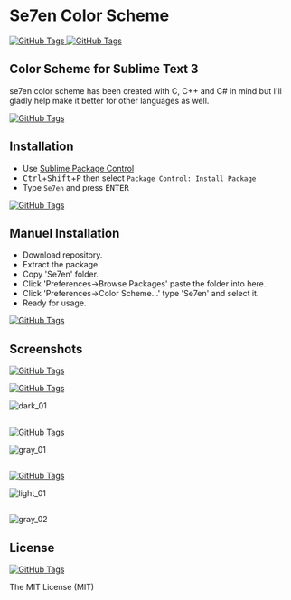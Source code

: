 # Se7en Color Scheme
[![GitHub Tags](https://img.shields.io/badge/version-1.0.0-brightgreen.svg)
](https://github.com/csknklc/Se7en)
[![GitHub Tags](https://img.shields.io/badge/sublime--text-3-red.svg)
](https://github.com/csknklc/Se7en)

## Color Scheme for Sublime Text 3
se7en color scheme has been created with C, C++ and C# in mind but I'll gladly help make it better for other languages as well.

[![GitHub Tags](https://img.shields.io/badge/coverage-C%2FC%2B%2B-blue.svg)
](https://github.com/csknklc/Se7en)

## Installation

* Use [Sublime Package Control](http://wbond.net/sublime_packages/package_control "Sublime Package Control")
* <kbd>Ctrl</kbd>+<kbd>Shift</kbd>+<kbd>P</kbd> then select `Package Control: Install Package`
* Type `Se7en` and press <kbd>ENTER</kbd>

[![GitHub Tags](https://img.shields.io/badge/status-available-brightgreen.svg)
](https://github.com/csknklc/Se7en)

## Manuel Installation
* Download repository.
* Extract the package
* Copy 'Se7en' folder.
* Click 'Preferences->Browse Packages' paste the folder into here. 
* Click 'Preferences->Color Scheme...' type 'Se7en' and select it. 
* Ready for usage.

[![GitHub Tags](https://img.shields.io/badge/status-available-brightgreen.svg)
](https://github.com/csknklc/Se7en)

## Screenshots

[![GitHub Tags](https://img.shields.io/badge/theme-Material-orange.svg)
](http://equinsuocha.io/material-theme/#/default)

[![GitHub Tags](https://img.shields.io/badge/color-black-000000.svg)
](https://github.com/csknklc/Se7en)

![dark_01](https://user-images.githubusercontent.com/22396814/33724420-729cd44a-db80-11e7-923f-0ee32e8d4109.png)

##

[![GitHub Tags](https://img.shields.io/badge/color-dark-lightgrey.svg)
](https://github.com/csknklc/Se7en)

![gray_01](https://user-images.githubusercontent.com/22396814/33724459-81d33cec-db80-11e7-8af6-19aedceeaa12.png)

##

[![GitHub Tags](https://img.shields.io/badge/color-light-blue.svg)
](https://github.com/csknklc/Se7en)

![light_01](https://user-images.githubusercontent.com/22396814/33724472-8e4e2482-db80-11e7-87ab-745939b4f768.png)

##

![gray_02](https://user-images.githubusercontent.com/22396814/33724580-d877e61a-db80-11e7-965f-efaf334c56fe.png)

## License

[![GitHub Tags](https://img.shields.io/apm/l/vim-mode.svg)
](https://github.com/csknklc/Se7en)

The MIT License (MIT)

